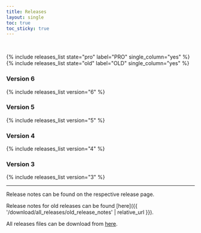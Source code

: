 ```yaml
---
title: Releases
layout: single
toc: true
toc_sticky: true
---
```


<br>

{% include releases_list state="pro" label="PRO" single_column="yes" %}
{% include releases_list state="old" label="OLD" single_column="yes" %}

### Version 6

{% include releases_list version="6" %}

### Version 5

{% include releases_list version="5" %}

### Version 4

{% include releases_list version="4" %}

### Version 3

{% include releases_list version="3" %}

<hr>

Release notes can be found on the respective release page.

Release notes for old releases can be found [here]({{ '/download/all_releases/old_release_notes' | relative_url }}).

All releases files can be download from [here](https://root.cern.ch/download/).
